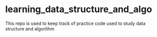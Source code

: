 # learning_data_structure_and_algo
This repo is used to keep track of practice code used to study data structure and algorithm
